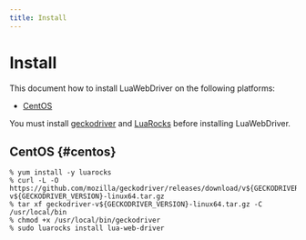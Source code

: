 ```yaml
---
title: Install
---
```


# Install

This document how to install LuaWebDriver on the following platforms:

  * [CentOS](#centos)

You must install [geckodriver][geckodriver] and [LuaRocks][luarocks] before installing LuaWebDriver.

## CentOS {#centos}

```console
% yum install -y luarocks
% curl -L -O https://github.com/mozilla/geckodriver/releases/download/v${GECKODRIVER_VERSION}/geckodriver-v${GECKODRIVER_VERSION}-linux64.tar.gz
% tar xf geckodriver-v${GECKODRIVER_VERSION}-linux64.tar.gz -C /usr/local/bin
% chmod +x /usr/local/bin/geckodriver
% sudo luarocks install lua-web-driver
```

[geckodriver]:https://github.com/mozilla/geckodriver

[luarocks]:https://luarocks.org/
